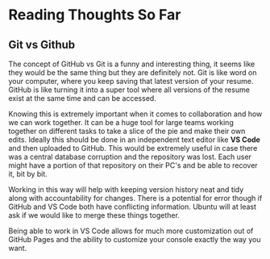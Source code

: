# Reading Thoughts So Far

## Git vs Github

The concept of GitHub vs Git is a funny and interesting thing, it seems like they would be the same thing but they are definitely not. Git is like word on your computer, where you keep saving that latest version of your resume. GitHub is like turning it into a super tool where all versions of the resume exist at the same time and can be accessed.

Knowing this is extremely important when it comes to collaboration and how we can work together. It can be a huge tool for large teams working together on different tasks to take a slice of the pie and make their own edits. Ideally this should be done in an independent text editor like **VS Code** and then uploaded to GitHub. This would be extremely useful in case there was a central database corruption and the repository was lost. Each user might have a portion of that repository on their PC's and be able to recover it, bit by bit.

Working in this way will help with keeping version history neat and tidy along with accountability for changes. There is a potential for error though if GitHub and VS Code both have conflicting information. Ubuntu will at least ask if we would like to merge these things together.

Being able to work in VS Code allows for much more customization out of GitHub Pages and the ability to customize your console exactly the way you want.